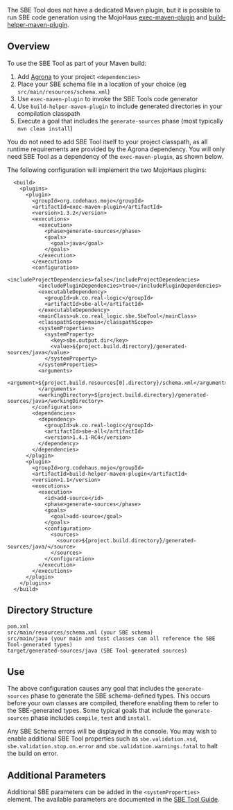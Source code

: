 The SBE Tool does not have a dedicated Maven plugin, but it is possible to run SBE code generation 
using the MojoHaus [exec-maven-plugin](http://www.mojohaus.org/exec-maven-plugin/) and [build-helper-maven-plugin](http://www.mojohaus.org/build-helper-maven-plugin/).

## Overview
To use the SBE Tool as part of your Maven build:

1. Add [Agrona](https://github.com/real-logic/Agrona) to your project ``<dependencies>``
1. Place your SBE schema file in a location of your choice (eg ``src/main/resources/schema.xml``)
1. Use ``exec-maven-plugin`` to invoke the SBE Tools code generator
1. Use ``build-helper-maven-plugin`` to include generated directories in your compilation classpath
1. Execute a goal that includes the ``generate-sources`` phase (most typically ``mvn clean install``)

You do not need to add SBE Tool itself to your project classpath, as all runtime requirements are provided by the Agrona dependency. You will only need SBE Tool as a dependency of the ``exec-maven-plugin``, as shown below.

The following configuration will implement the two MojoHaus plugins:

```
  <build>
    <plugins>
      <plugin>
        <groupId>org.codehaus.mojo</groupId>
        <artifactId>exec-maven-plugin</artifactId>
        <version>1.3.2</version>
        <executions>
          <execution>
            <phase>generate-sources</phase>
            <goals>
              <goal>java</goal>
            </goals>
          </execution>
        </executions>
        <configuration>
          <includeProjectDependencies>false</includeProjectDependencies>
          <includePluginDependencies>true</includePluginDependencies>
          <executableDependency>
            <groupId>uk.co.real-logic</groupId>
            <artifactId>sbe-all</artifactId>
          </executableDependency>
          <mainClass>uk.co.real_logic.sbe.SbeTool</mainClass>
          <classpathScope>main</classpathScope>
          <systemProperties>
            <systemProperty>
              <key>sbe.output.dir</key>
              <value>${project.build.directory}/generated-sources/java</value>
            </systemProperty>
          </systemProperties>
          <arguments>
            <argument>${project.build.resources[0].directory}/schema.xml</argument>
          </arguments>
          <workingDirectory>${project.build.directory}/generated-sources/java</workingDirectory>
        </configuration>
        <dependencies>
          <dependency>
            <groupId>uk.co.real-logic</groupId>
            <artifactId>sbe-all</artifactId>
            <version>1.4.1-RC4</version>
          </dependency>
        </dependencies>
      </plugin>
      <plugin>
        <groupId>org.codehaus.mojo</groupId>
        <artifactId>build-helper-maven-plugin</artifactId>
        <version>1.1</version>
        <executions>
          <execution>
            <id>add-source</id>
            <phase>generate-sources</phase>
            <goals>
              <goal>add-source</goal>
            </goals>
            <configuration>
              <sources>
                <source>${project.build.directory}/generated-sources/java/</source>
              </sources>
            </configuration>
          </execution>
        </executions>
      </plugin>
    </plugins>
  </build>
```

## Directory Structure
	pom.xml
	src/main/resources/schema.xml (your SBE schema)
	src/main/java (your main and test classes can all reference the SBE Tool-generated types)
	target/generated-sources/java (SBE Tool-generated sources)

## Use
The above configuration causes any goal that includes the ``generate-sources`` phase to generate the SBE schema-defined types. This occurs before your own classes are compiled, therefore enabling them to refer to the SBE-generated types. Some typical goals that include the ``generate-sources`` phase includes ``compile``, ``test`` and ``install``.

Any SBE Schema errors will be displayed in the console. You may wish to enable additional SBE Tool properties such as ``sbe.validation.xsd``, ``sbe.validation.stop.on.error`` and ``sbe.validation.warnings.fatal`` to halt the build on error.

## Additional Parameters
Additional SBE parameters can be added in the ``<systemProperties>`` element. The available parameters are documented in the [SBE Tool Guide](https://github.com/real-logic/simple-binary-encoding/wiki/Sbe-Tool-Guide).